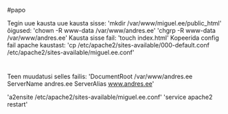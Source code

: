 #papo

Tegin uue kausta uue kausta sisse: 'mkdir /var/www/miguel.ee/public_html'
õigused:
'chown -R www-data /var/www/andres.ee'
'chgrp -R www-data /var/www/andres.ee'
Kausta sisse fail: 'touch index.html'
Kopeerida config fail apache kaustast: 'cp /etc/apache2/sites-available/000-default.conf /etc/apache2/sites-available/miguel.ee.conf'

#

Teen muudatusi selles failis:
'DocumentRoot /var/www/andres.ee
 ServerName andres.ee
 ServerAlias www.andres.ee'
 
'a2ensite /etc/apache2/sites-available/miguel.ee.conf'
'service apache2 restart'
